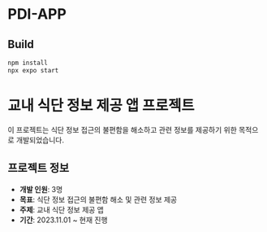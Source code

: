 # PDI-APP

## Build
```bash
npm install
npx expo start
```

# 교내 식단 정보 제공 앱 프로젝트

이 프로젝트는 식단 정보 접근의 불편함을 해소하고 관련 정보를 제공하기 위한 목적으로 개발되었습니다.

## 프로젝트 정보

- **개발 인원**: 3명
- **목표**: 식단 정보 접근의 불편함 해소 및 관련 정보 제공
- **주제**: 교내 식단 정보 제공 앱
- **기간**: 2023.11.01 ~ 현재 진행
